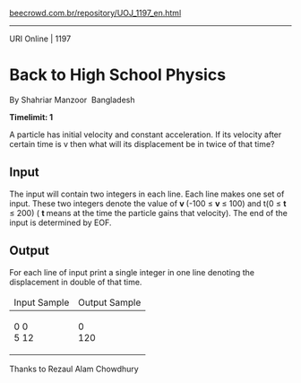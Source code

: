 <p><a href="https://www.beecrowd.com.br/repository/UOJ_1197_en.html">beecrowd.com.br/repository/UOJ_1197_en.html</a></p><hr>
<div>
  <span>URI Online | 1197</span>
  <h1>Back to High School Physics</h1>
  <div><p>
     By Shahriar Manzoor <img alt="" src="https://resources.beecrowd.com.br/gallery/images/flags/bd.gif"> Bangladesh</p>
  </div>
  <strong>Timelimit: 1</strong>
</div>
<div>
<div>
  <p>
   A particle has initial velocity and constant acceleration. If its velocity after certain time is v then what will its displacement be in twice of that time?</p>
</div>
<h2>Input</h2>
<div>
  <p>
  The input will contain two integers in each line. Each line makes one set of input. These two integers denote the value of <strong>v </strong>(-100 ≤ <strong>v </strong>≤ 100) and t(0 ≤ <strong>t </strong>≤ 200) ( <strong>t </strong>means at the time the particle gains that velocity). The end of the input is determined by EOF.</p>
</div>
<h2>Output</h2>
<div>
  <p>
   For each line of input print a single integer in one line denoting the displacement in double of that time.</p>
</div>
<div></div>
  <table>
    <thead>
      <tr>
        <td>Input Sample</td>
        <td>Output Sample</td>
      </tr>
    </thead>
    <tbody>
      <tr>
        <td>
          <p>
           0 0<br>
           5 12</p>
        </td>
        <td>
          <p>
           0<br>
           120</p>
        </td>
      </tr>
    </tbody>
  </table>
  <p>
   Thanks to Rezaul Alam Chowdhury</p>
</div>